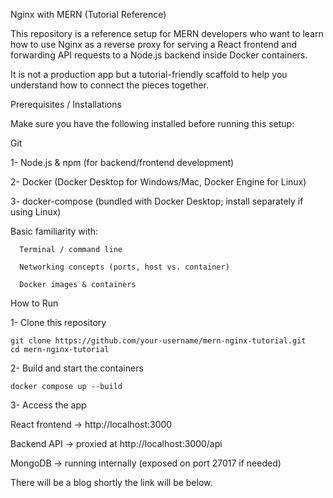 Nginx with MERN (Tutorial Reference)

This repository is a reference setup for MERN developers who want to learn how to use Nginx as a reverse proxy for serving a React frontend and forwarding API requests to a Node.js backend inside Docker containers.

It is not a production app but a tutorial-friendly scaffold to help you understand how to connect the pieces together.


Prerequisites / Installations

Make sure you have the following installed before running this setup:

Git

1- Node.js & npm
    (for backend/frontend development)

2- Docker
     (Docker Desktop for Windows/Mac, Docker Engine for Linux)

3- docker-compose (bundled with Docker Desktop; install separately if using Linux)

Basic familiarity with:

      Terminal / command line
      
      Networking concepts (ports, host vs. container)
      
      Docker images & containers



How to Run

1- Clone this repository
```
git clone https://github.com/your-username/mern-nginx-tutorial.git
cd mern-nginx-tutorial

```
2- Build and start the containers

```
docker compose up --build

```

3- Access the app

React frontend → http://localhost:3000

Backend API → proxied at http://localhost:3000/api

MongoDB → running internally (exposed on port 27017 if needed)



There will be a blog shortly the link will be below.
